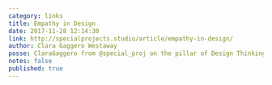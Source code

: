 ```yaml
---
category: links
title: Empathy in Design
date: 2017-11-28 12:14:30
link: http://specialprojects.studio/article/empathy-in-design/
author: Clara Gaggero Westaway
posse: ClaraGaggero from @special_proj on the pillar of Design Thinking - empathy.
notes: false
published: true
---
```

